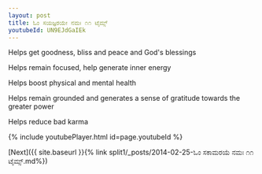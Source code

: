 ```yaml
---
layout: post
title: ಓಂ ಸಯಜ್ಞರಯೇ ನಮಃ ೧೧ ಟೈಮ್ಸ್
youtubeId: UN9EJdGaIEk
---
```

 
 
Helps get goodness, bliss and peace and God's blessings
 
Helps remain focused, help generate inner energy 
 
Helps boost physical and mental health 
 
Helps remain grounded and generates a sense of gratitude towards the greater power 
 
Helps reduce bad karma
 
 
 
 


{% include youtubePlayer.html id=page.youtubeId %}
 
[Next]({{ site.baseurl }}{% link  split1/_posts/2014-02-25-ಓಂ ಸಕಾಮರಯೆ ನಮಃ ೧೧ ಟೈಮ್ಸ್.md%})
 
